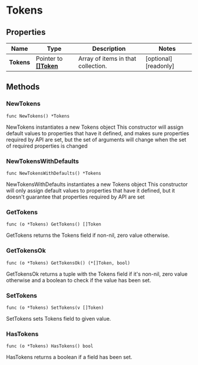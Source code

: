 # Tokens

## Properties

|Name | Type | Description | Notes|
|------------ | ------------- | ------------- | -------------|
|**Tokens** | Pointer to [**[]Token**](Token.md) | Array of items in that collection. | [optional] [readonly] |

## Methods

### NewTokens

`func NewTokens() *Tokens`

NewTokens instantiates a new Tokens object
This constructor will assign default values to properties that have it defined,
and makes sure properties required by API are set, but the set of arguments
will change when the set of required properties is changed

### NewTokensWithDefaults

`func NewTokensWithDefaults() *Tokens`

NewTokensWithDefaults instantiates a new Tokens object
This constructor will only assign default values to properties that have it defined,
but it doesn't guarantee that properties required by API are set

### GetTokens

`func (o *Tokens) GetTokens() []Token`

GetTokens returns the Tokens field if non-nil, zero value otherwise.

### GetTokensOk

`func (o *Tokens) GetTokensOk() (*[]Token, bool)`

GetTokensOk returns a tuple with the Tokens field if it's non-nil, zero value otherwise
and a boolean to check if the value has been set.

### SetTokens

`func (o *Tokens) SetTokens(v []Token)`

SetTokens sets Tokens field to given value.

### HasTokens

`func (o *Tokens) HasTokens() bool`

HasTokens returns a boolean if a field has been set.



